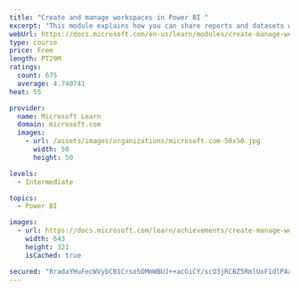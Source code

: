 ```yaml
---
title: "Create and manage workspaces in Power BI "
excerpt: "This module explains how you can share reports and datasets with your users and how to create a deployment strategy that makes sense for you and your organization. Furthermore, you will learn about data lineage in Microsoft Power BI."
webUrl: https://docs.microsoft.com/en-us/learn/modules/create-manage-workspaces-power-bi/
type: course
price: Free
length: PT29M
ratings:
  count: 675
  average: 4.740741
heat: 55

provider:
  name: Microsoft Learn
  domain: microsoft.com
  images:
    - url: /assets/images/organizations/microsoft.com-50x50.jpg
      width: 50
      height: 50

levels:
  - Intermediate

topics:
  - Power BI

images:
  - url: https://docs.microsoft.com/learn/achievements/create-manage-workspaces-power-bi-social.png
    width: 643
    height: 321
    isCached: true

secured: "RradaYHuFecWVybCB1Crso5OMmWBUJ++acGiCY/scO3jRCBZ5RmlUxF1dlPAazP0/M25Mi6gVfRboLWpG5086u+7qLgIhUCa/Qg1BhQaEmHn/JQv2+DbnD+vfLZGY2qwMTCIyNcDZsqRBNVFyBzDkfR209G1XQwNN4Cp9NISDbUdwcjwkhuNl67PVVfDFfvwYHGvWfNA2nWZXMRpHbk6UWgh0ptEktNb3IXudp+5kdRwNKrzvtnnvKC10ml1V3vPEQJ6fDbWQSFZg8kp4mLt8ggsyFpYMDpj2XvPNb5kcPy2exMLtrNb8wtYb7Y2zxXmSwrzpjkdW+pwkuo4JaYvRq93FT/fFXNtWlUysZ4vLlaFPTn98LkDkpQ4jFLPLS63eqvVpUT9radyiczrHQrkTQhB8i4NQ5hcrELSFUvySUQ=;eH+YZf2X/e/KZR+yi9SL/g=="
---
```


